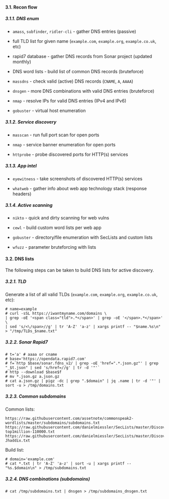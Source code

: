 #### 3.1. Recon flow

##### 3.1.1. DNS enum

- `amass`, `subfinder`, `ridler-cli` - gather DNS entries (passive)

- full TLD list for given name (`example.com`, `example.org`, `example.co.uk`, etc)

- rapid7 database - gather DNS records from Sonar project (updated monthly)

- DNS word lists - build list of common DNS records (bruteforce)

- `massdns` - check valid (active) DNS records (`CNAME`, `A`, `AAAA`)

- `dnsgen` - more DNS combinations with valid DNS entries (bruteforce)

- `nmap` - resolve IPs for valid DNS entries (IPv4 and IPv6)

- `gobuster` - virtual host enumeration

##### 3.1.2. Service discovery

- `masscan` - run full port scan for open ports

- `nmap` - service banner enumeration for open ports

- `httprobe` - probe discovered ports for HTTP(s) services

##### 3.1.3. App intel
	
- `eyewitness` - take screenshots of discovered HTTP(s) services
    
- `whatweb` - gather info about web app technology stack (response headers)

##### 3.1.4. Active scanning

- `nikto` - quick and dirty scanning for web vulns

- `cewl` - build custom word lists per web app

- `gobuster` - directory/file enumeration with SecLists and custom lists

- `wfuzz` - parameter bruteforcing with lists


#### 3.2. DNS lists

The following steps can be taken to build DNS lists for active discovery.

##### 3.2.1. TLD

Generate a list of all valid TLDs (`example.com`, `example.org`, `example.co.uk`, etc):
```
# name=example
# curl -sSL https://iwantmyname.com/domains \
| grep -oE '<span class="tld">.*</span>' | grep -oE '</span>.*</span>' \
| sed 's/<\/span>//g' | tr 'A-Z' 'a-z' | xargs printf -- "$name.%s\n" > "/tmp/TLDs_$name.txt"
```

##### 3.2.2. Sonar Rapid7
```
# t='a' # aaaa or cname
# base='https://opendata.rapid7.com'
# f=`http $base/sonar.fdns_v2/ | grep -oE 'href=".*.json.gz"' | grep "_$t.json" | sed 's/href=//g' | tr -d '"'`
# http --download $base$f
# mv *.json.gz a.json.gz
# cat a.json.gz | pigz -dc | grep ".$domain" | jq .name | tr -d '"' | sort -u > /tmp/domains.txt
```

##### 3.2.3. Common subdomains

Common lists:
```
https://raw.githubusercontent.com/assetnote/commonspeak2-wordlists/master/subdomains/subdomains.txt
https://raw.githubusercontent.com/danielmiessler/SecLists/master/Discovery/DNS/subdomains-top1million-110000.txt
https://raw.githubusercontent.com/danielmiessler/SecLists/master/Discovery/DNS/dns-Jhaddix.txt
```

Build list:
```
# domain='example.com'
# cat *.txt | tr 'A-Z' 'a-z' | sort -u | xargs printf -- "%s.$domain\n" > /tmp/subdomains.txt
```

##### 3.2.4. DNS combinations (subdomains)

```
# cat /tmp/subdomains.txt | dnsgen > /tmp/subdomains_dnsgen.txt
```
